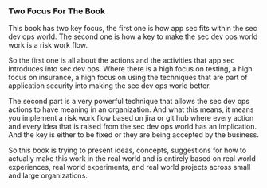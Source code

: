 ### Two Focus For The Book

This book has two key focus, the first one is how app sec fits within the sec dev ops world. The second one is how a key to make the sec dev ops world work is a risk work flow.

So the first one is all about the actions and the activities that app sec introduces into sec dev ops. Where there is a high focus on testing, a high focus on insurance, a high focus on using the techniques that are part of application security into making the sec dev ops world better.

The second part is a very powerful technique that allows the sec dev ops actions to have meaning in an organization. And what this means, it means you implement a risk work flow based on jira or git hub where every action and every idea that is raised from the sec dev ops world has an implication. And the key is either to be fixed or they are being accepted by the business.

So this book is trying to present ideas, concepts, suggestions for how to actually make this work in the real world and is entirely based on real world experiences, real world experiments, and real world projects across small and large organizations.
